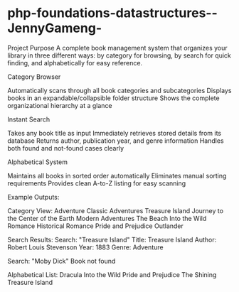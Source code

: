 # php-foundations-datastructures--JennyGameng-

Project Purpose
A complete book management system that organizes your library in three different ways: by category for browsing, by search for quick finding, and alphabetically for easy reference.

Category Browser

Automatically scans through all book categories and subcategories
Displays books in an expandable/collapsible folder structure
Shows the complete organizational hierarchy at a glance

Instant Search

Takes any book title as input
Immediately retrieves stored details from its database
Returns author, publication year, and genre information
Handles both found and not-found cases clearly

Alphabetical System

Maintains all books in sorted order automatically
Eliminates manual sorting requirements
Provides clean A-to-Z listing for easy scanning

Example Outputs:

Category View:
Adventure
    Classic Adventures
        Treasure Island
        Journey to the Center of the Earth
    Modern Adventures
        The Beach
        Into the Wild
Romance
    Historical Romance
        Pride and Prejudice
        Outlander

Search Results:
Search: "Treasure Island"
Title: Treasure Island
Author: Robert Louis Stevenson
Year: 1883
Genre: Adventure

Search: "Moby Dick"
Book not found

Alphabetical List:
Dracula
Into the Wild
Pride and Prejudice
The Shining
Treasure Island

